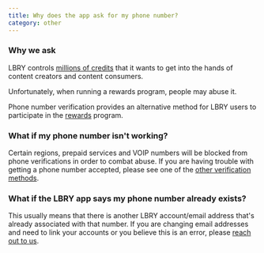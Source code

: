 ```yaml
---
title: Why does the app ask for my phone number?
category: other
---
```


### Why we ask

LBRY controls [millions of credits](https://lbry.io/faq/credit-policy) that it wants to get into the hands of content creators and content consumers.

Unfortunately, when running a rewards program, people may abuse it.

Phone number verification provides an alternative method for LBRY users to participate in the [rewards](https://lbry.io/faq/rewards) program.

### What if my phone number isn't working?
Certain regions, prepaid services and VOIP numbers will be blocked from phone verifications in order to combat abuse. If you are having trouble with getting a phone number accepted, please see one of the [other verification methods](https://lbry.io/faq/identity-requirements). 

### What if the LBRY app says my phone number already exists?
This usually means that there is another LBRY account/email address that's already associated with that number. If you are changing email addresses and need to link your accounts or you believe this is an error, please [reach out to us](mailto:help@lbry.io).  
